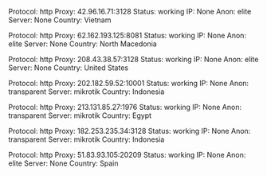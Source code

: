 Protocol: http
Proxy: 42.96.16.71:3128
Status: working
IP: None
Anon: elite
Server: None
Country: Vietnam

Protocol: http
Proxy: 62.162.193.125:8081
Status: working
IP: None
Anon: elite
Server: None
Country: North Macedonia

Protocol: http
Proxy: 208.43.38.57:3128
Status: working
IP: None
Anon: elite
Server: None
Country: United States

Protocol: http
Proxy: 202.182.59.52:10001
Status: working
IP: None
Anon: transparent
Server: mikrotik
Country: Indonesia

Protocol: http
Proxy: 213.131.85.27:1976
Status: working
IP: None
Anon: transparent
Server: mikrotik
Country: Egypt

Protocol: http
Proxy: 182.253.235.34:3128
Status: working
IP: None
Anon: transparent
Server: mikrotik
Country: Indonesia

Protocol: http
Proxy: 51.83.93.105:20209
Status: working
IP: None
Anon: elite
Server: None
Country: Spain

